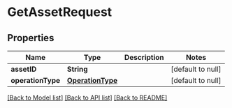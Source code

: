 # GetAssetRequest
## Properties

Name | Type | Description | Notes
------------ | ------------- | ------------- | -------------
**assetID** | **String** |  | [default to null]
**operationType** | [**OperationType**](OperationType.md) |  | [default to null]

[[Back to Model list]](../README.md#documentation-for-models) [[Back to API list]](../README.md#documentation-for-api-endpoints) [[Back to README]](../README.md)

